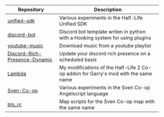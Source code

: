 | Repository | Description |
|---|---|
| [unified-sdk](https://github.com/Mikk155/halflife-unified-sdk) | Various experiments in the Half-Life Unified SDK |
| [discord-bot](https://github.com/Mikk155/discord-bot) | Discord bot template writen in python with a Hooking system for using plugins |
| [youtube-music](https://github.com/Mikk155/youtube-music) | Download music from a youtube playlist |
| [Discord-Rich-Presence-Dynamic](https://github.com/Mikk155/Discord-Rich-Presence-Dynamic) | Update your discord rich presence on a scheduled basis |
| [Lambda](https://github.com/Mikk155/Lambda) | My modifications of the Half-Life 2 Co-op addon for Garry's mod with the same name |
| [Sven-Co-op](https://github.com/Mikk155/Sven-Co-op) | Various experiments in the Sven Co-op Angelscript language |
| [bts_rc](https://github.com/Mikk155/bts_rc) | Map scripts for the Sven Co-op map with the same name |
